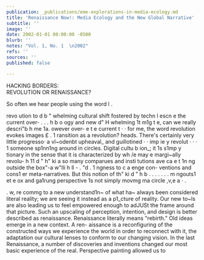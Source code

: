 ```yaml
---
publication: _publications/eme-explorations-in-media-ecology.md
title: 'Renaissance Now!: Media Ecology and the New Global Narrative'
subtitle: ''
image: ''
date: 2002-01-01 00:00:00 -0500
blurb: ''
notes: "Vol. 1, No. 1  \n2002"
refs: ''
sources: ''
published: false

---
```

HACKING BORDERS:  
REVOLUTION OR RENAISSANCE?

So often we hear people using the word l .

revo ution to d b " whelming cultural shift fostered by techn l escn e the current over- . . . h b o ogy and new d" H whelming 1t m1g t e, can we really descri"b h me 1a. owever over- e t e current t · · for me, the word revolution evokes images £ . 1 ransition as a revolution? heads. There's certainly very little progresso· a vl\~odenbt upheaval_ and guillotined · · imp ie y revolut · · · 1 someone sp1nn1ng around in circles. Digital cultu b ion_; it 1s s1mp y tionary in the sense that it is characterized by wh /e may e margi\~ally revolu- h 11 d " h" ki a so many comparues and insti tutions ave ca e t 1n ng outside the box"-a w"lli h ll - . "d . 1 ngness to c a enge con- ventions and cons1 er meta-narratives. But this notion of th" ki d " h b . . . . . . . m ngouts1 et e ox and ga1rung perspective 1s not simply movmg ma circle ,v,e a · .

. w, re commg to a new understand1n\~ of what ha\~ always been considered literal reality; we are seeing it instead as a p1_cture of reality. Our new to\~ls are also leading us to feel empowered enough to adJUSt the frame around that picture. Such an upscaling of perception, intention, and design is better described as renaissance. Renaissance literally means "rebirth." Old ideas emerge in a new context. A ren- aissance is a reconfiguring of the constructed ways we experience the world in order to reconnect with it, the adaptation our cultural lenses to conform to our changing vision. In the last Renaissance, a number of discoveries and inventions changed our most basic experience of the real. Perspective painting allowed us to